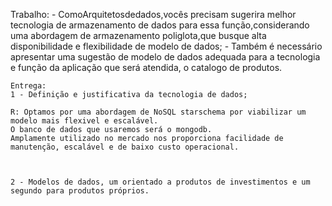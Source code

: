 Trabalho: 
    -  ComoArquitetosdedados,vocês precisam sugerira melhor tecnologia de armazenamento de dados para essa função,considerando uma abordagem de armazenamento poliglota,que busque alta disponibilidade e flexibilidade de modelo de dados;
    - Também é necessário apresentar uma sugestão de modelo de dados adequada para a tecnologia e função da aplicação que será atendida, o catalogo de produtos.

    Entrega:
    1 - Definição e justificativa da tecnologia de dados;

    R: Optamos por uma abordagem de NoSQL starschema por viabilizar um modelo mais flexivel e escalável. 
    O banco de dados que usaremos será o mongodb.
    Amplamente utilizado no mercado nos proporciona facilidade de manutenção, escalável e de baixo custo operacional.
    


    2 - Modelos de dados, um orientado a produtos de investimentos e um segundo para produtos próprios.
